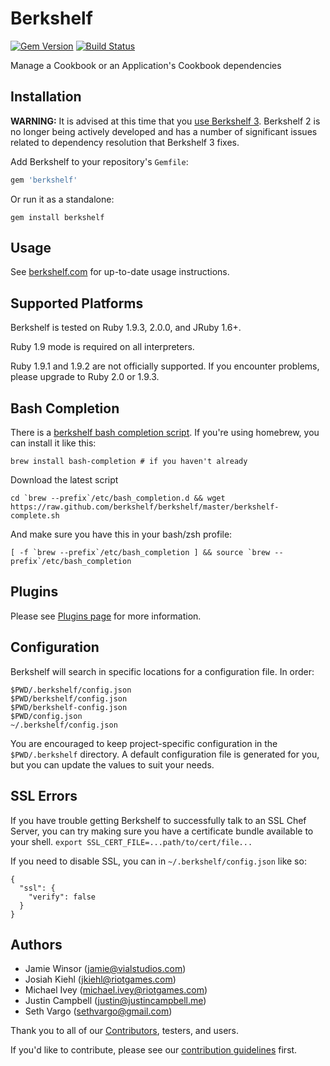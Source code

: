 Berkshelf
=========
[![Gem Version](https://badge.fury.io/rb/berkshelf.png)](http://badge.fury.io/rb/berkshelf)
[![Build Status](https://travis-ci.org/berkshelf/berkshelf.png?branch=master)](https://travis-ci.org/berkshelf/berkshelf)

Manage a Cookbook or an Application's Cookbook dependencies

Installation
------------

**WARNING:** It is advised at this time that you [use Berkshelf 3](https://github.com/berkshelf/berkshelf/wiki/Howto:-Use-the-bleeding-edge). Berkshelf 2 is no longer being actively developed and has a number of significant issues related to dependency resolution that Berkshelf 3 fixes.

Add Berkshelf to your repository's `Gemfile`:

```ruby
gem 'berkshelf'
```

Or run it as a standalone:

    gem install berkshelf

Usage
-----
See [berkshelf.com](http://berkshelf.com) for up-to-date usage instructions.

Supported Platforms
-------------------
Berkshelf is tested on Ruby 1.9.3, 2.0.0, and JRuby 1.6+.

Ruby 1.9 mode is required on all interpreters.

Ruby 1.9.1 and 1.9.2 are not officially supported. If you encounter problems, please upgrade to Ruby 2.0 or 1.9.3.

Bash Completion
---------------
There is a [berkshelf bash completion script](https://raw.github.com/berkshelf/berkshelf/master/berkshelf-complete.sh). If you're using homebrew, you can install it like this:

    brew install bash-completion # if you haven't already

Download the latest script

    cd `brew --prefix`/etc/bash_completion.d && wget https://raw.github.com/berkshelf/berkshelf/master/berkshelf-complete.sh

And make sure you have this in your bash/zsh profile:

    [ -f `brew --prefix`/etc/bash_completion ] && source `brew --prefix`/etc/bash_completion

Plugins
-------
Please see [Plugins page](https://github.com/berkshelf/berkshelf/blob/master/PLUGINS.md) for more information.

Configuration
-------------
Berkshelf will search in specific locations for a configuration file. In order:

```text
$PWD/.berkshelf/config.json
$PWD/berkshelf/config.json
$PWD/berkshelf-config.json
$PWD/config.json
~/.berkshelf/config.json
```

You are encouraged to keep project-specific configuration in the `$PWD/.berkshelf` directory. A default configuration file is generated for you, but you can update the values to suit your needs.

SSL Errors
----------

If you have trouble getting Berkshelf to successfully talk to an SSL Chef Server, you can try making sure you
have a certificate bundle available to your shell. `export SSL_CERT_FILE=...path/to/cert/file...`

If you need to disable SSL, you can in `~/.berkshelf/config.json` like so:

```
{
  "ssl": {
    "verify": false
  }
}
```

Authors
-------
- Jamie Winsor (<jamie@vialstudios.com>)
- Josiah Kiehl (<jkiehl@riotgames.com>)
- Michael Ivey (<michael.ivey@riotgames.com>)
- Justin Campbell (<justin@justincampbell.me>)
- Seth Vargo (<sethvargo@gmail.com>)

Thank you to all of our [Contributors](https://github.com/berkshelf/berkshelf/graphs/contributors), testers, and users.

If you'd like to contribute, please see our [contribution guidelines](https://github.com/berkshelf/berkshelf/blob/master/CONTRIBUTING.md) first.

